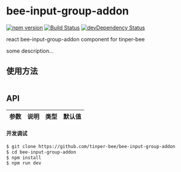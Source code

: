 # bee-input-group-addon
[![npm version](https://img.shields.io/npm/v/bee-input-group-addon.svg)](https://www.npmjs.com/package/bee-input-group-addon)
[![Build Status](https://img.shields.io/travis/tinper-bee/generator-tinper-bee/master.svg)](https://travis-ci.org/tinper-bee/bee-input-group-addon)
[![devDependency Status](https://img.shields.io/david/dev/tinper-bee/bee-input-group-addon.svg)](https://david-dm.org/tinper-bee/bee-input-group-addon#info=devDependencies)


react bee-input-group-addon component for tinper-bee

some description...

## 使用方法

```js

```



## API

|参数|说明|类型|默认值|
|:--|:---:|:--:|---:|

#### 开发调试

```sh
$ git clone https://github.com/tinper-bee/bee-input-group-addon
$ cd bee-input-group-addon
$ npm install
$ npm run dev
```
